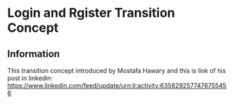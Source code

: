 # Login and Rgister Transition Concept

## Information

This transition concept introduced by Mostafa Hawary and this is link of his post in linkedin: https://www.linkedin.com/feed/update/urn:li:activity:6358292577476755456
